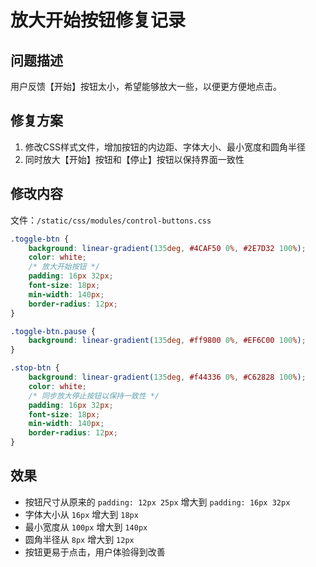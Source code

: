 # 放大开始按钮修复记录

## 问题描述
用户反馈【开始】按钮太小，希望能够放大一些，以便更方便地点击。

## 修复方案
1. 修改CSS样式文件，增加按钮的内边距、字体大小、最小宽度和圆角半径
2. 同时放大【开始】按钮和【停止】按钮以保持界面一致性

## 修改内容
文件：`/static/css/modules/control-buttons.css`

```css
.toggle-btn {
    background: linear-gradient(135deg, #4CAF50 0%, #2E7D32 100%);
    color: white;
    /* 放大开始按钮 */
    padding: 16px 32px;
    font-size: 18px;
    min-width: 140px;
    border-radius: 12px;
}

.toggle-btn.pause {
    background: linear-gradient(135deg, #ff9800 0%, #EF6C00 100%);
}

.stop-btn {
    background: linear-gradient(135deg, #f44336 0%, #C62828 100%);
    color: white;
    /* 同步放大停止按钮以保持一致性 */
    padding: 16px 32px;
    font-size: 18px;
    min-width: 140px;
    border-radius: 12px;
}
```

## 效果
- 按钮尺寸从原来的 `padding: 12px 25px` 增大到 `padding: 16px 32px`
- 字体大小从 `16px` 增大到 `18px`
- 最小宽度从 `100px` 增大到 `140px`
- 圆角半径从 `8px` 增大到 `12px`
- 按钮更易于点击，用户体验得到改善